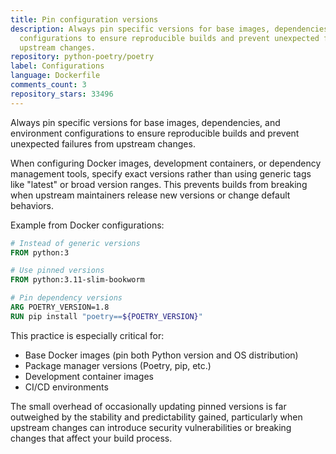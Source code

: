 ```yaml
---
title: Pin configuration versions
description: Always pin specific versions for base images, dependencies, and environment
  configurations to ensure reproducible builds and prevent unexpected failures from
  upstream changes.
repository: python-poetry/poetry
label: Configurations
language: Dockerfile
comments_count: 3
repository_stars: 33496
---
```


Always pin specific versions for base images, dependencies, and environment configurations to ensure reproducible builds and prevent unexpected failures from upstream changes.

When configuring Docker images, development containers, or dependency management tools, specify exact versions rather than using generic tags like "latest" or broad version ranges. This prevents builds from breaking when upstream maintainers release new versions or change default behaviors.

Example from Docker configurations:
```dockerfile
# Instead of generic versions
FROM python:3

# Use pinned versions
FROM python:3.11-slim-bookworm

# Pin dependency versions
ARG POETRY_VERSION=1.8
RUN pip install "poetry==${POETRY_VERSION}"
```

This practice is especially critical for:
- Base Docker images (pin both Python version and OS distribution)
- Package manager versions (Poetry, pip, etc.)
- Development container images
- CI/CD environments

The small overhead of occasionally updating pinned versions is far outweighed by the stability and predictability gained, particularly when upstream changes can introduce security vulnerabilities or breaking changes that affect your build process.
